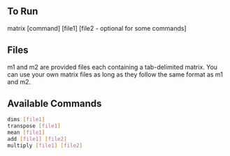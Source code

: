## To Run
matrix [command] [file1] [file2 - optional for some commands]

## Files
m1 and m2 are provided files each containing a tab-delimited matrix. You can use your own matrix files as long as they follow the same format as m1 and m2.

## Available Commands
```BASH
dims [file1]
transpose [file1]
mean [file1]
add [file1] [file2]
multiply [file1] [file2]
```
